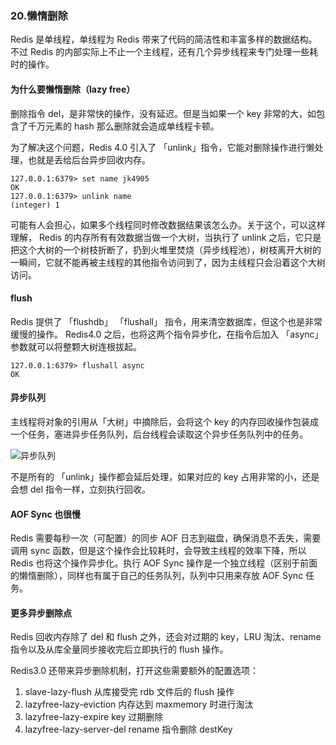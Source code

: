 ### 20.懒惰删除

Redis 是单线程，单线程为 Redis 带来了代码的简洁性和丰富多样的数据结构。不过 Redis 的内部实际上不止一个主线程，还有几个异步线程来专门处理一些耗时的操作。

#### 为什么要懒惰删除（lazy free）
删除指令 del，是非常快的操作，没有延迟。但是当如果一个 key 非常的大，如包含了千万元素的 hash 那么删除就会造成单线程卡顿。

为了解决这个问题，Redis 4.0 引入了 「unlink」指令，它能对删除操作进行懒处理，也就是丢给后台异步回收内存。

```shell
127.0.0.1:6379> set name jk4905
OK
127.0.0.1:6379> unlink name
(integer) 1
```

可能有人会担心，如果多个线程同时修改数据结果该怎么办。关于这个，可以这样理解， Redis 的内存所有有效数据当做一个大树，当执行了 unlink 之后，它只是把这个大树的一个树枝折断了，扔到火堆里焚烧（异步线程池），树枝离开大树的一瞬间，它就不能再被主线程的其他指令访问到了，因为主线程只会沿着这个大树访问。


#### flush
Redis 提供了 「flushdb」 「flushall」 指令，用来清空数据库，但这个也是非常缓慢的操作。
Redis4.0 之后，也将这两个指令异步化，在指令后加入 「async」参数就可以将整颗大树连根拔起。

```shell
127.0.0.1:6379> flushall async
OK
```

#### 异步队列

主线程将对象的引用从「大树」中摘除后，会将这个 key 的内存回收操作包装成一个任务，塞进异步任务队列，后台线程会读取这个异步任务队列中的任务。

![异步队列](http://pzjwh5v7g.bkt.clouddn.com/mweb/15713695243355.jpg)


不是所有的 「unlink」操作都会延后处理，如果对应的 key 占用非常的小，还是会想 del 指令一样，立刻执行回收。

#### AOF Sync 也很慢

Redis 需要每秒一次（可配置）的同步 AOF 日志到磁盘，确保消息不丢失，需要调用 sync 函数，但是这个操作会比较耗时，会导致主线程的效率下降，所以 Redis 也将这个操作异步化。执行 AOF Sync 操作是一个独立线程（区别于前面的懒惰删除），同样也有属于自己的任务队列，队列中只用来存放 AOF Sync 任务。

#### 更多异步删除点

Redis 回收内存除了 del 和 flush 之外，还会对过期的 key，LRU 淘汰、rename 指令以及从库全量同步接收完后立即执行的 flush 操作。

Redis3.0 还带来异步删除机制，打开这些需要额外的配置选项：
1. slave-lazy-flush 从库接受完 rdb 文件后的 flush 操作
2. lazyfree-lazy-eviction 内存达到 maxmemory 时进行淘汰
3. lazyfree-lazy-expire key 过期删除
4. lazyfree-lazy-server-del rename 指令删除 destKey